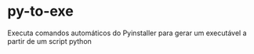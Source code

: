 # py-to-exe
Executa comandos automáticos do Pyinstaller para gerar um executável a partir de um script python
